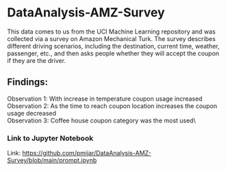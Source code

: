 # DataAnalysis-AMZ-Survey
This data comes to us from the UCI Machine Learning repository and was collected via a survey on Amazon Mechanical Turk. The survey describes different driving scenarios, including the destination, current time, weather, passenger, etc., and then asks people whether they will accept the coupon if they are the driver. 


## Findings:
Observation 1: With increase in temperature coupon usage increased \
Observation 2: As the time to reach coupon location increases the coupon usage decreased \
Observation 3: Coffee house coupon category was the most used\

### Link to Jupyter Notebook
Link: https://github.com/pmijar/DataAnalysis-AMZ-Survey/blob/main/prompt.ipynb

